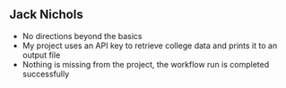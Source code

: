 **Jack Nichols**
--
- No directions beyond the basics
- My project uses an API key to retrieve college data and prints it to an output file
- Nothing is missing from the project, the workflow run is completed successfully 